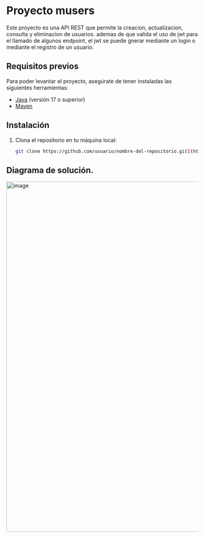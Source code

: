 # Proyecto musers

Este proyecto es una API REST que permite la creacion, actualizacion, consulta y eliminacion de usuarios. ademas de que valida el uso de jwt para 
el llamado de algunos endpoint, el jwt se puede gnerar mediante un login o mediante el registro de un usuario.

## Requisitos previos

Para poder levantar el proyecto, asegúrate de tener instaladas las siguientes herramientas:

- [Java](https://nodejs.org/](https://www.openlogic.com/openjdk-downloads?page=1)) (versión 17 o superior)
- [Maven](https://www.npmjs.com/](https://maven.apache.org/))

## Instalación

1. Clona el repositorio en tu máquina local:

   ```bash
   git clone https://github.com/usuario/nombre-del-repositorio.git](https://github.com/BolivarDiaz/musers.git

## Diagrama de solución.

<img width="916" alt="image" src="https://github.com/user-attachments/assets/c7dd24d4-fa3b-410e-8842-8f4057ed73d8">
